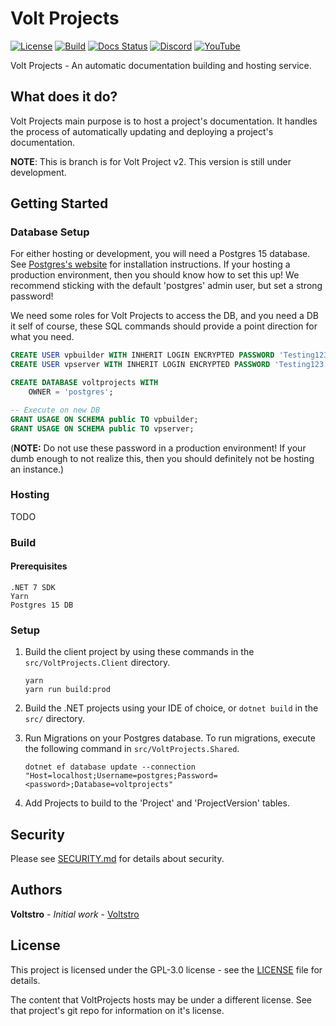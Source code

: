 # Volt Projects

[![License](https://img.shields.io/github/license/voltstro/VoltProjects.svg)](/LICENSE)
[![Build](https://img.shields.io/azure-devops/build/Voltstro/1cec7788-61ae-4aca-9579-dec5233a934e/6?logo=azure-pipelines)](https://dev.azure.com/Voltstro/VoltProjects/_build?definitionId=6)
[![Docs Status](https://img.shields.io/website?down_color=red&down_message=Offline&label=Docs&up_color=blue&up_message=Online&url=https%3A%2F%2Fprojects.voltstro.dev)](https://projects.voltstro.dev)
[![Discord](https://img.shields.io/badge/Discord-Voltstro-7289da.svg?logo=discord)](https://discord.voltstro.dev) 
[![YouTube](https://img.shields.io/badge/Youtube-Voltstro-red.svg?logo=youtube)](https://www.youtube.com/Voltstro)

Volt Projects - An automatic documentation building and hosting service.

## What does it do?

Volt Projects main purpose is to host a project's documentation. It handles the process of automatically updating and deploying a project's documentation.

**NOTE**: This is branch is for Volt Project v2. This version is still under development.

## Getting Started

### Database Setup

For either hosting or development, you will need a Postgres 15 database. See [Postgres's website](https://www.postgresql.org/download/) for installation instructions. If your hosting a production environment, then you should know how to set this up! We recommend sticking with the default 'postgres' admin user, but set a strong password!

We need some roles for Volt Projects to access the DB, and you need a DB it self of course, these SQL commands should provide a point direction for what you need.


```sql
CREATE USER vpbuilder WITH INHERIT LOGIN ENCRYPTED PASSWORD 'Testing123';
CREATE USER vpserver WITH INHERIT LOGIN ENCRYPTED PASSWORD 'Testing123';

CREATE DATABASE voltprojects WITH
	OWNER = 'postgres';

-- Execute on new DB
GRANT USAGE ON SCHEMA public TO vpbuilder;
GRANT USAGE ON SCHEMA public TO vpserver;
```

(**NOTE:** Do not use these password in a production environment! If your dumb enough to not realize this, then you should definitely not be hosting an instance.)

### Hosting

TODO

### Build

#### Prerequisites

```
.NET 7 SDK
Yarn
Postgres 15 DB
```

### Setup

1. Build the client project by using these commands in the `src/VoltProjects.Client` directory.

    ```
    yarn
    yarn run build:prod
    ```

2. Build the .NET projects using your IDE of choice, or `dotnet build` in the `src/` directory.

3. Run Migrations on your Postgres database. To run migrations, execute the following command in `src/VoltProjects.Shared`.

    ```
    dotnet ef database update --connection "Host=localhost;Username=postgres;Password=<password>;Database=voltprojects"
    ```

4. Add Projects to build to the 'Project' and 'ProjectVersion' tables.

## Security

Please see [SECURITY.md](/SECURITY.md) for details about security.

## Authors

**Voltstro** - *Initial work* - [Voltstro](https://github.com/Voltstro)

## License

This project is licensed under the GPL-3.0 license - see the [LICENSE](/LICENSE) file for details.

The content that VoltProjects hosts may be under a different license. See that project's git repo for information on it's license.
